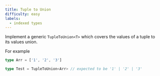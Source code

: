 ```yaml
---
title: Tuple to Union
difficulty: easy
labels: 
  - indexed types
---
```


  Implement a generic `TupleToUnion<T>` which covers the values of a tuple to its values union.

  For example

  ```ts
  type Arr = ['1', '2', '3']

  type Test = TupleToUnion<Arr> // expected to be '1' | '2' | '3'
  ```
